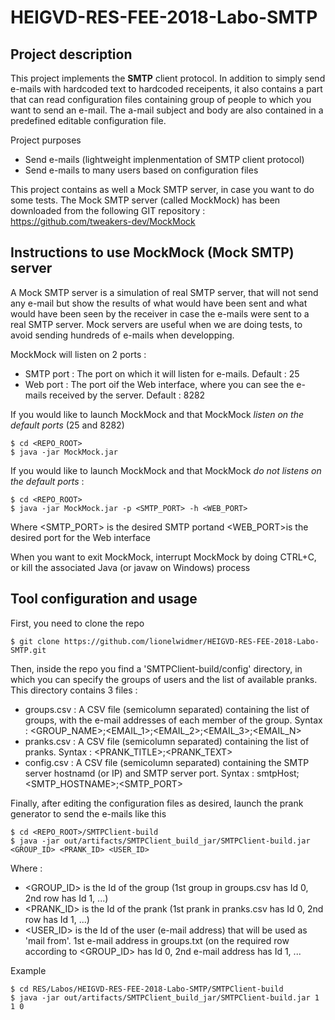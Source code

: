 # HEIGVD-RES-FEE-2018-Labo-SMTP

## Project description

This project implements the **SMTP** client protocol. In addition to simply send e-mails with hardcoded text to hardcoded receipents, it also contains a part that can read
configuration files containing group of people to which you want to send an e-mail. The a-mail subject and body are also contained in a predefined editable configuration file.

Project purposes
* Send e-mails (lightweight implenmentation of SMTP client protocol)
* Send e-mails to many users based on configuration files

This project contains as well a Mock SMTP server, in case you want to do some tests.
The Mock SMTP server (called MockMock) has been downloaded from the following GIT repository :
https://github.com/tweakers-dev/MockMock


## Instructions to use MockMock (Mock SMTP) server

A Mock SMTP server is a simulation of real SMTP server, that will not send any e-mail but show the results of what would have been sent and what would 
have been seen by the receiver in case the e-mails were sent to a real SMTP server.
Mock servers are useful when we are doing tests, to avoid sending hundreds of e-mails when developping.

MockMock will listen on 2 ports :
* SMTP port : The port on which it will listen for e-mails. Default : 25
* Web port : The port oif the Web interface, where you can see the e-mails received by the server. Default : 8282

If you would like to launch MockMock and that MockMock *listen on the default ports* (25 and 8282)
```
$ cd <REPO_ROOT>
$ java -jar MockMock.jar
```

If you would like to launch MockMock and that MockMock *do not listens on the default ports* :
```
$ cd <REPO_ROOT>
$ java -jar MockMock.jar -p <SMTP_PORT> -h <WEB_PORT>
```
Where <SMTP_PORT> is the desired SMTP portand <WEB_PORT>is the desired port for the Web interface

When you want to exit MockMock, interrupt MockMock by doing CTRL+C, or kill the associated Java (or javaw on Windows) process

## Tool configuration and usage

First, you need to clone the repo
```
$ git clone https://github.com/lionelwidmer/HEIGVD-RES-FEE-2018-Labo-SMTP.git
```

Then, inside the repo you find a 'SMTPClient-build/config' directory, in which you can specify the groups of users and the list of available pranks.
This directory contains 3 files :
* groups.csv : A CSV file (semicolumn separated) containing the list of groups, with the e-mail addresses of each member of the group. Syntax : <GROUP_NAME>;<EMAIL_1>;<EMAIL_2>;<EMAIL_3>;<EMAIL_N>
* pranks.csv : A CSV file (semicolumn separated) containing the list of pranks. Syntax : <PRANK_TITLE>;<PRANK_TEXT>
* config.csv : A CSV file (semicolumn separated) containing the SMTP server hostnamd (or IP) and SMTP server port. Syntax : smtpHost;<SMTP_HOSTNAME>;<SMTP_PORT>

Finally, after editing the configuration files as desired, launch the prank generator to send the e-mails like this
```
$ cd <REPO_ROOT>/SMTPClient-build
$ java -jar out/artifacts/SMTPClient_build_jar/SMTPClient-build.jar <GROUP_ID> <PRANK_ID> <USER_ID>
```
Where :
* <GROUP_ID> is the Id of the group (1st group in groups.csv has Id 0, 2nd row has Id 1, ...)
* <PRANK_ID> is the Id of the prank (1st prank in pranks.csv has Id 0, 2nd row has Id 1, ...)
* <USER_ID> is the Id of the user (e-mail address) that will be used as 'mail from'. 1st e-mail address in groups.txt (on the required row according to <GROUP_ID> has Id 0, 
2nd e-mail address has Id 1, ...

Example
```
$ cd RES/Labos/HEIGVD-RES-FEE-2018-Labo-SMTP/SMTPClient-build
$ java -jar out/artifacts/SMTPClient_build_jar/SMTPClient-build.jar 1 1 0
```


